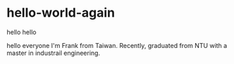 # hello-world-again
hello hello

hello everyone I'm Frank from Taiwan. Recently, graduated from NTU with a master in industrail engineering.
